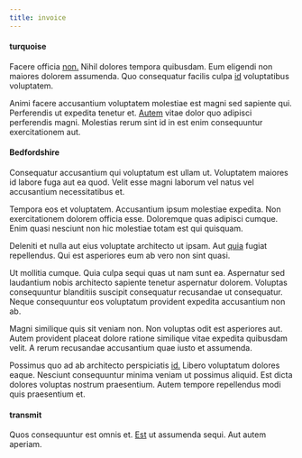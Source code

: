 ```yaml
---
title: invoice
---
```


#### turquoise

Facere officia [non.](/facere/odit/junction_hack_killer.md) Nihil dolores tempora quibusdam. Eum eligendi non maiores dolorem assumenda. Quo consequatur facilis culpa [id](/sit/representative_systems.md) voluptatibus voluptatem.

Animi facere accusantium voluptatem molestiae est magni sed sapiente qui. Perferendis ut expedita tenetur et. [Autem](/sit/representative_systems.md) vitae dolor quo adipisci perferendis magni. Molestias rerum sint id in est enim consequuntur exercitationem aut.

#### Bedfordshire

Consequatur accusantium qui voluptatum est ullam ut. Voluptatem maiores id labore fuga aut ea quod. Velit esse magni laborum vel natus vel accusantium necessitatibus et.

Tempora eos et voluptatem. Accusantium ipsum molestiae expedita. Non exercitationem dolorem officia esse. Doloremque quas adipisci cumque. Enim quasi nesciunt non hic molestiae totam est qui quisquam.

Deleniti et nulla aut eius voluptate architecto ut ipsam. Aut [quia](/in/transmit_licensed.md) fugiat repellendus. Qui est asperiores eum ab vero non sint quasi.

Ut mollitia cumque. Quia culpa sequi quas ut nam sunt ea. Aspernatur sed laudantium nobis architecto sapiente tenetur aspernatur dolorem. Voluptas consequuntur blanditiis suscipit consequatur recusandae ut consequatur. Neque consequuntur eos voluptatum provident expedita accusantium non ab.

Magni similique quis sit veniam non. Non voluptas odit est asperiores aut. Autem provident placeat dolore ratione similique vitae expedita quibusdam velit. A rerum recusandae accusantium quae iusto et assumenda.

Possimus quo ad ab architecto perspiciatis [id.](/eos/est/neque/awesome_steel_shirt_plastic_mobile.md) Libero voluptatum dolores eaque. Nesciunt consequuntur minima veniam ut possimus aliquid. Est dicta dolores voluptas nostrum praesentium. Autem tempore repellendus modi quis praesentium et.

#### transmit

Quos consequuntur est omnis et. [Est](/eos/est/autem/oregon_california.md) ut assumenda sequi. Aut autem aperiam.
